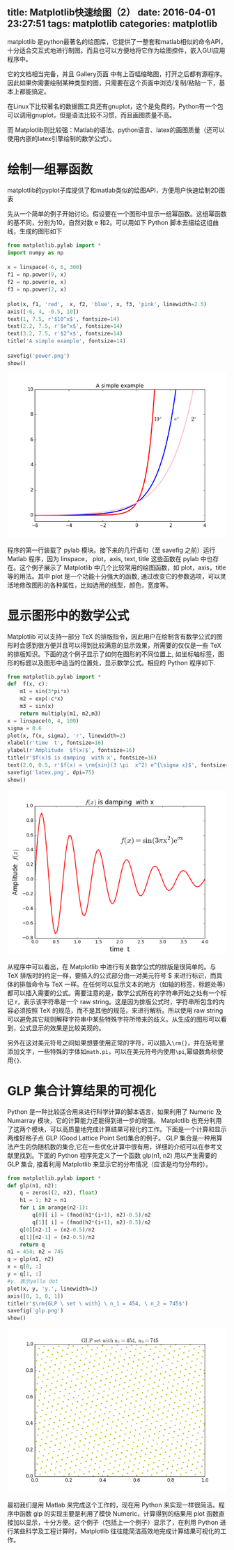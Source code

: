 title: Matplotlib快速绘图（2）
date: 2016-04-01 23:27:51
tags: matplotlib
categories: matplotlib
---


matplotlib 是python最著名的绘图库，它提供了一整套和matlab相似的命令API，十分适合交互式地进行制图。而且也可以方便地将它作为绘图控件，嵌入GUI应用程序中。

它的文档相当完备，并且 Gallery页面 中有上百幅缩略图，打开之后都有源程序。因此如果你需要绘制某种类型的图，只需要在这个页面中浏览/复制/粘贴一下<!--more-->，基本上都能搞定。

 

在Linux下比较著名的数据图工具还有gnuplot，这个是免费的，Python有一个包可以调用gnuplot，但是语法比较不习惯，而且画图质量不高。

而 Matplotlib则比较强：Matlab的语法、python语言、latex的画图质量（还可以使用内嵌的latex引擎绘制的数学公式）。

# 绘制一组幂函数 #

matplotlib的pyplot子库提供了和matlab类似的绘图API，方便用户快速绘制2D图表

先从一个简单的例子开始讨论。假设要在一个图形中显示一组幂函数。这组幂函数的基不同，分别为10，自然对数 e 和2。可以用如下 Python 脚本去描绘这组曲线，生成的图形如下

```python
from matplotlib.pylab import * 
import numpy as np
 
x = linspace(-6, 6, 300) 
f1 = np.power(9, x) 
f2 = np.power(e, x) 
f3 = np.power(2, x)  

plot(x, f1, 'red',  x, f2, 'blue', x, f3, 'pink', linewidth=2.5) 
axis([-6, 4, -0.5, 10])
text(1, 7.5, r'$10^x$', fontsize=14)
text(2.2, 7.5, r'$e^x$', fontsize=14)
text(3.2, 7.5, r'$2^x$', fontsize=14)
title('A simple example', fontsize=14)

savefig('power.png')
show()
```

![](/img/article/matplotlib/power.png)

程序的第一行装载了 pylab 模块。接下来的几行语句（至 savefig 之前）运行 Matlab 程序，因为 linspace， plot，axis, text, title 这些函数在 pylab 中也存在。这个例子展示了 Matplotlib 中几个比较常用的绘图函数，如 plot，axis，title 等的用法。其中 plot 是一个功能十分强大的函数, 通过改变它的参数选项，可以灵活地修改图形的各种属性，比如选用的线型，颜色，宽度等。

# 显示图形中的数学公式 #

Matplotlib 可以支持一部分 TeX 的排版指令，因此用户在绘制含有数学公式的图形时会感到很方便并且可以得到比较满意的显示效果，所需要的仅仅是一些 TeX 的排版知识。下面的这个例子显示了如何在图形的不同位置上, 如坐标轴标签，图形的标题以及图形中适当的位置处，显示数学公式。相应的 Python 程序如下.

```python
from matplotlib.pylab import *
def  f(x, c):
    m1 = sin(3*pi*x)
    m2 = exp(-c*x)
    m3 = sin(x)
    return multiply(m1, m2,m3)
x = linspace(0, 4, 100)
sigma = 0.6
plot(x, f(x, sigma), 'r', linewidth=2)
xlabel(r'time  t', fontsize=16)
ylabel(r'Amplitude  $f(x)$', fontsize=16)
title(r'$f(x)$ is damping  with x', fontsize=16)
text(2.0, 0.5, r'$f(x) = \rm{sin}(3 \pi  x^2) e^{\sigma x}$', fontsize=20)
savefig('latex.png', dpi=75)
show()
```

![](/img/article/matplotlib/latex.png)

从程序中可以看出，在 Matplotlib 中进行有关数学公式的排版是很简单的。与 TeX 排版时的约定一样，要插入的公式部分由一对美元符号 $ 来进行标识，而具体的排版命令与 TeX 一样。在任何可以显示文本的地方（如轴的标签，标题处等）都可以插入需要的公式。需要注意的是，数学公式所在的字符串开始之处有一个标记 r，表示该字符串是一个 raw string。这是因为排版公式时，字符串所包含的内容必须按照 TeX 的规范，而不是其他的规范，来进行解析。所以使用 raw string 可以避免其它规则解释字符串中某些特殊字符所带来的歧义。从生成的图形可以看到，公式显示的效果是比较美观的。

另外在这对美元符号之间如果想要使用正常的字符，可以插入`\rm{}`，并在括号里添加文字，一些特殊的字体如`math.pi`，可以在美元符号内使用`\pi`,幂级数角标使用`{}`.

# GLP 集合计算结果的可视化 #

Python 是一种比较适合用来进行科学计算的脚本语言，如果利用了 Numeric 及 Numarray 模块，它的计算能力还能得到进一步的增强。 Matplotlib 也充分利用了这两个模块，可以高质量地完成计算结果可视化的工作。下面是一个计算和显示两维好格子点 GLP (Good Lattice Point Set)集合的例子。 GLP 集合是一种用算法产生的伪随机数的集合,它在一些优化计算中很有用，详细的介绍可以在参考文献里找到。下面的 Python 程序先定义了一个函数 glp(n1, n2) 用以产生需要的 GLP 集合, 接着利用 Matplotlib 来显示它的分布情况（应该是均匀分布的）。

```python
from matplotlib.pylab import *
def glp(n1, n2):
	q = zeros((2, n2), float)
	h1 = 1; h2 = n1
	for i in arange(n2-1):
		q[0][ i] = (fmod(h1*(i+1), n2)-0.5)/n2
		q[1][ i] = (fmod(h2*(i+1), n2)-0.5)/n2
	q[0][n2-1] = (n2-0.5)/n2
	q[1][n2-1] = (n2-0.5)/n2
	return q
n1 = 454; n2 = 745
q = glp(n1, n2)
x = q[0, :]
y = q[1, :]
#y. 表示yello dot
plot(x, y, 'y.', linewidth=2)
axis([0, 1, 0, 1])
title(r'$\rm{GLP \ set \ with} \ n_1 = 454, \ n_2 = 745$')
savefig('glp.png')
show()
```

![](/img/article/matplotlib/glp.png)

最初我们是用 Matlab 来完成这个工作的，现在用 Python 来实现一样很简洁。程序中函数 glp 的实现主要是利用了模快 Numeric，计算得到的结果用 plot 函数直接加以显示，十分方便。这个例子（包括上一个例子）显示了，在利用 Python 进行某些科学及工程计算时，Matplotlib 往往能简洁高效地完成计算结果可视化的工作。